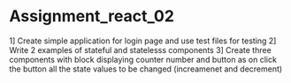 # Assignment_react_02

1] Create simple application for login page and use test files for testing
2] Write 2 examples of stateful and statelesss components
3] Create three components with block displaying counter number and button  as on click the button all the state values to be changed (increamenet and decrement)

 
